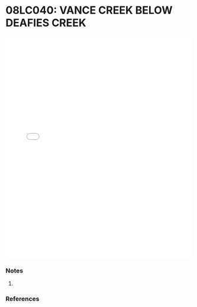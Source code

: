 # 08LC040: VANCE CREEK BELOW DEAFIES CREEK

<iframe src="/distribution_estimation/_static/stations/08LC040_fdc.html" width="100%" height="600" frameborder="0"></iframe>

### Notes
1. 

### References

